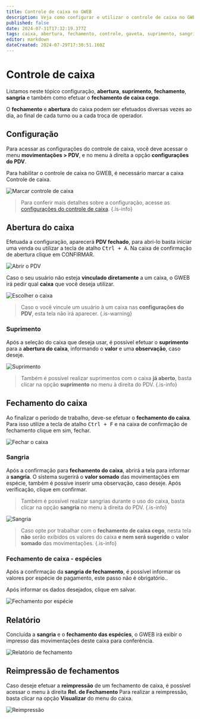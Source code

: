 ```yaml
---
title: Controle de caixa no GWEB
description: Veja como configurar e utilizar o controle de caixa no GWEB
published: false
date: 2024-07-31T17:32:19.377Z
tags: caixa, abertura, fechamento, controle, gaveta, suprimento, sangria
editor: markdown
dateCreated: 2024-07-29T17:30:51.160Z
---
```


# Controle de caixa
Listamos neste tópico configuração, **abertura**, **suprimento**, **fechamento**, **sangria** e também como efetuar o **fechamento de caixa cego**.

O **fechamento** e **abertura** do caixa podem ser efetuados diversas vezes ao dia, ao final de cada turno ou a cada troca de operador.

## Configuração

Para acessar as configurações do controle de caixa, você deve acessar o menu **movimentações > PDV**, e no menu à direita a opção **configurações do PDV**.

Para habilitar o controle de caixa no GWEB, é necessário marcar a caixa <em class="mdi mdi-checkbox-marked"></em> Controle de caixa.

![Marcar controle de caixa](/tutoriais/controle-caixa/habilitar_controle_caixa.png)

> Para conferir mais detalhes sobre a configuração, acesse as [configurações do controle de caixa](https://help.gdoorweb.com.br/pt-br/movimentos/pdv#controle-de-caixa).
{.is-info}


## Abertura do caixa

Efetuada a configuração, aparecerá **PDV fechado**, para abri-lo basta iniciar uma venda ou utilizar a tecla de atalho <kbd>Ctrl + A</kbd>.
Na caixa de confirmação de abertura clique em <span class="mat mat-button mat-accent">CONFIRMAR</span>.

![Abrir o PDV](/tutoriais/controle-caixa/2_abrir_pdv_1.png)

Caso o seu usuário não esteja **vinculado diretamente** a um caixa, o GWEB irá pedir qual **caixa** que você deseja utilizar.

![Escolher o caixa](/tutoriais/controle-caixa/3_escolher_caixa.png)

> Caso o você vincule um usuário à um caixa nas **configurações do PDV**, esta tela não irá aparecer.
{.is-warning}

### Suprimento

Após a seleção do caixa que deseja usar, é possível efetuar o **suprimento** para a **abertura do caixa**, informando o **valor** e uma **observação**, caso deseje.

![Suprimento](/tutoriais/controle-caixa/4_suprimento_abertura.png)

> Também é possível realizar suprimentos com o caixa **já aberto**, basta clicar na opção **suprimento** no menu à direita do PDV.
{.is-info}

## Fechamento do caixa

Ao finalizar o período de trabalho, deve-se efetuar o **fechamento do caixa**. Para isso utilize a tecla de atalho <kbd>Ctrl + F</kbd> e na caixa de confirmação de fechamento clique em <span class="mat mat-button mat-accent">sim, fechar</span>.

![Fechar o caixa](/tutoriais/controle-caixa/5_fechamento_caixa.png)

### Sangria

Após a confirmação para **fechamento do caixa**, abrirá a tela para informar a **sangria**. O sistema sugerirá o **valor somado** das movimentações em espécie, também é possíve inserir uma observação, caso deseje.
Após verificação, clique em <span class="mat mat-button">confirmar</span>.

> Também é possível realizar sangrias durante o uso do caixa, basta clicar na opção **sangria** no menu à direita do PDV.
{.is-info}

![Sangria](/tutoriais/controle-caixa/6_sangria_fechamento.png)

> Caso opte por trabalhar com o **fechamento de caixa cego**, nesta tela **não** serão exibidos os valores do caixa **e nem será sugerido** o **valor somado** das movimentações.
{.is-info}

### Fechamento de caixa - espécies

Após a confirmação da **sangria de fechamento**, é possível informar os valores por espécie de pagamento, este passo não é obrigatório..

Após informar os dados desejados, clique em <span class="mat mat-button mat-accent">salvar</span>.

![Fechamento por espécie](/tutoriais/controle-caixa/7_fechamento_especies.png)

## Relatório

Concluída a **sangria** e o **fechamento das espécies**, o GWEB irá exibir o impresso das movimentações deste caixa para conferência.

![Relatório de fechamento](/tutoriais/controle-caixa/8_relatorio_fechamento.png)

## Reimpressão de fechamentos

Caso deseje efetuar a **reimpressão** de um fechamento de caixa, é possível acessar o menu à direita **Rel. de Fechamento**
Para realizar a reimpressão, basta clicar na opção **Visualizar** do menu do caixa.

![Reimpressão](/tutoriais/controle-caixa/9_reimpressao.png)
